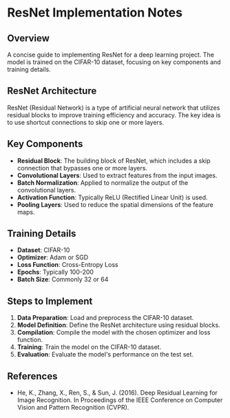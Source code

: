 # ResNet Implementation Notes

## Overview
A concise guide to implementing ResNet for a deep learning project. The model is trained on the CIFAR-10 dataset, focusing on key components and training details.

## ResNet Architecture
ResNet (Residual Network) is a type of artificial neural network that utilizes residual blocks to improve training efficiency and accuracy. The key idea is to use shortcut connections to skip one or more layers.

## Key Components
- **Residual Block**: The building block of ResNet, which includes a skip connection that bypasses one or more layers.
- **Convolutional Layers**: Used to extract features from the input images.
- **Batch Normalization**: Applied to normalize the output of the convolutional layers.
- **Activation Function**: Typically ReLU (Rectified Linear Unit) is used.
- **Pooling Layers**: Used to reduce the spatial dimensions of the feature maps.

## Training Details
- **Dataset**: CIFAR-10
- **Optimizer**: Adam or SGD
- **Loss Function**: Cross-Entropy Loss
- **Epochs**: Typically 100-200
- **Batch Size**: Commonly 32 or 64

## Steps to Implement
1. **Data Preparation**: Load and preprocess the CIFAR-10 dataset.
2. **Model Definition**: Define the ResNet architecture using residual blocks.
3. **Compilation**: Compile the model with the chosen optimizer and loss function.
4. **Training**: Train the model on the CIFAR-10 dataset.
5. **Evaluation**: Evaluate the model's performance on the test set.

## References
- He, K., Zhang, X., Ren, S., & Sun, J. (2016). Deep Residual Learning for Image Recognition. In Proceedings of the IEEE Conference on Computer Vision and Pattern Recognition (CVPR).
